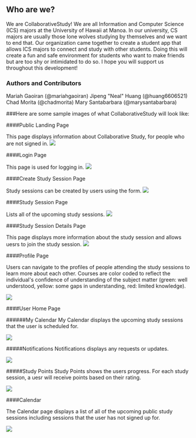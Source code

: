## Who are we?
We are CollaborativeStudy! We are all Information and Computer Science (ICS) majors at the University of Hawaii at Manoa. In our university, CS majors are usually those lone wolves studying by themselves and we want to end that. Our organization came together to create a student app that allows ICS majors to connect and study with other students. Doing this will create a fun and safe environment for students who want to make friends but are too shy or intimidated to do so. I hope you will support us throughout this development!

### Authors and Contributors
Mariah Gaoiran (@mariahgaoiran)
Jipeng "Neal" Huang (@huang6606521)
Chad Morita (@chadmorita)
Mary Santabarbara (@marysantabarbara)

###Here are some sample images of what CollaborativeStudy will look like:

####Public Landing Page

This page displays information about Collaborative Study, for people who are not signed in.
<img class="ui fluid centered image" src="/screenshots/Chad/public-landing.png">


####Login Page

This page is used for logging in.
<img class="ui fluid centered image" src="/screenshots/Chad/login.png">


####Create Study Session Page

Study sessions can be created by users using the form.
<img class="ui fluid centered image" src="/screenshots/Chad/create-study-session-2.png">


####Study Session Page

Lists all of the upcoming study sessions.
<img class="ui fluid centered image" src="/screenshots/Chad/study-session.png">


####Study Session Details Page

This page displays more information about the study session and allows uesrs to join the study session.
<img class="ui fluid centered image" src="/screenshots/Chad/study-session-details.png">


####Profile Page

Users can navigate to the profiles of people attending the study sessions to learn more about each other. Courses are color coded to reflect the individual's confidence of understanding of the subject matter (green: well understood, yellow: some gaps in understanding, red: limited knowledge).

<img class="ui fluid centered image" src="/screenshots/Chad/profile-2.png">


####User Home Page

######My Calendar
My Calendar displays the upcoming study sessions that the user is scheduled for.

<img class="ui fluid centered image" src="/screenshots/Chad/user-home1.png">


#####Notifications
Notifications displays any requests or updates.

<img class="ui fluid centered image" src="/screenshots/Chad/user-home2.png">

#####Study Points
Study Points shows the users progress. For each study session, a uesr will receive points based on their rating.

<img class="ui fluid centered image" src="/screenshots/Chad/user-home3.png">


####Calendar

The Calendar page displays a list of all of the upcoming public study sessions including sessions that the user has not signed up for.

 <img class="ui fluid centered image" src="/screenshots/Chad/calendar.png">
